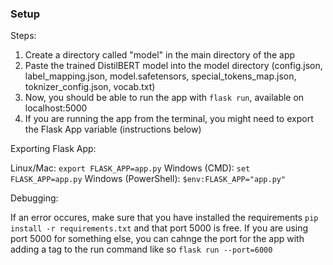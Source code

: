 ### Setup

Steps:

  1. Create a directory called "model" in the main directory of the app
  2. Paste the trained DistilBERT model into the model directory (config.json, label_mapping.json, model.safetensors, special_tokens_map.json, toknizer_config.json, vocab.txt)
  3. Now, you should be able to run the app with ```flask run```, available on localhost:5000
  4. If you are running the app from the terminal, you might need to export the Flask App variable (instructions below)


Exporting Flask App:

Linux/Mac: ```export FLASK_APP=app.py```
Windows (CMD): ```set FLASK_APP=app.py```
Windows (PowerShell): ```$env:FLASK_APP="app.py"```


Debugging:

If an error occures, make sure that you have installed the requirements ```pip install -r requirements.txt``` and that port 5000 is free.
If you are using port 5000 for something else, you can cahnge the port for the app with adding a tag to the run command like so ```flask run --port=6000```
